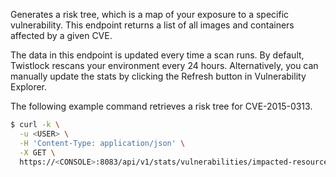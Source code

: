 Generates a risk tree, which is a map of your exposure to a specific vulnerability.
This endpoint returns a list of all images and containers affected by a given CVE.

The data in this endpoint is updated every time a scan runs.
By default, Twistlock rescans your environment every 24 hours.
Alternatively, you can manually update the stats by clicking the Refresh button in Vulnerability Explorer.

The following example command retrieves a risk tree for CVE-2015-0313.

```bash
$ curl -k \
  -u <USER> \
  -H 'Content-Type: application/json' \
  -X GET \
  https://<CONSOLE>:8083/api/v1/stats/vulnerabilities/impacted-resources?cve=CVE-2015-0313
```
